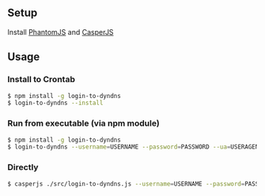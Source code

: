 ## Setup

Install [PhantomJS](http://phantomjs.org/download.html) and [CasperJS](http://casperjs.org/installation.html)

## Usage

### Install to Crontab

```bash
$ npm install -g login-to-dyndns
$ login-to-dyndns --install
```

### Run from executable (via npm module)

```bash
$ npm install -g login-to-dyndns
$ login-to-dyndns --username=USERNAME --password=PASSWORD --ua=USERAGENT
```

### Directly

```bash
$ casperjs ./src/login-to-dyndns.js --username=USERNAME --password=PASSWORD --ua=USERAGENT
```

